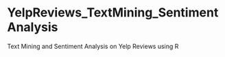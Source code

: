 # YelpReviews_TextMining_SentimentAnalysis
 Text Mining and Sentiment Analysis on Yelp Reviews using R
